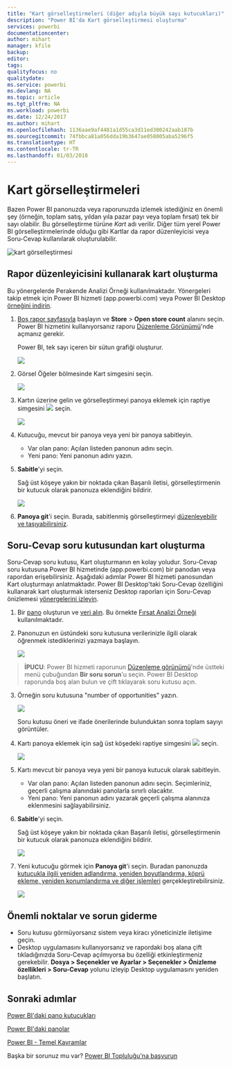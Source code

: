 ```yaml
---
title: "Kart görselleştirmeleri (diğer adıyla büyük sayı kutucukları)"
description: "Power BI'da Kart görselleştirmesi oluşturma"
services: powerbi
documentationcenter: 
author: mihart
manager: kfile
backup: 
editor: 
tags: 
qualityfocus: no
qualitydate: 
ms.service: powerbi
ms.devlang: NA
ms.topic: article
ms.tgt_pltfrm: NA
ms.workload: powerbi
ms.date: 12/24/2017
ms.author: mihart
ms.openlocfilehash: 1136aae9af4481a1d55ca3d11ed300242aab187b
ms.sourcegitcommit: 74fbbca81a056dda19b3647ae058005aba5296f5
ms.translationtype: HT
ms.contentlocale: tr-TR
ms.lasthandoff: 01/03/2018
---
```

# <a name="card-visualizations"></a>Kart görselleştirmeleri
Bazen Power BI panonuzda veya raporunuzda izlemek istediğiniz en önemli şey (örneğin, toplam satış, yıldan yıla pazar payı veya toplam fırsat) tek bir sayı olabilir. Bu görselleştirme türüne *Kart* adı verilir. Diğer tüm yerel Power BI görselleştirmelerinde olduğu gibi Kartlar da rapor düzenleyicisi veya Soru-Cevap kullanılarak oluşturulabilir.

![kart görselleştirmesi](media/power-bi-visualization-card/pbi_opptuntiescard.png)

## <a name="create-a-card-using-the-report-editor"></a>Rapor düzenleyicisini kullanarak kart oluşturma
Bu yönergelerde Perakende Analizi Örneği kullanılmaktadır. Yönergeleri takip etmek için Power BI hizmeti (app.powerbi.com) veya Power BI Desktop [örneğini indirin](sample-datasets.md).   

1. [Boş rapor sayfasıyla](power-bi-report-add-page.md) başlayın ve **Store** \> **Open store count** alanını seçin. Power BI hizmetini kullanıyorsanız raporu [Düzenleme Görünümü](service-interact-with-a-report-in-editing-view.md)'nde açmanız gerekir.

    Power BI, tek sayı içeren bir sütun grafiği oluşturur.

   ![](media/power-bi-visualization-card/pbi_rptnumbertilechart.png)
2. Görsel Öğeler bölmesinde Kart simgesini seçin.

   ![](media/power-bi-visualization-card/pbi_changechartcard.png)
6. Kartın üzerine gelin ve görselleştirmeyi panoya eklemek için raptiye simgesini ![](media/power-bi-visualization-card/pbi_pintile.png) seçin.

   ![](media/power-bi-visualization-card/power-bi-pin-icon.png)
7. Kutucuğu, mevcut bir panoya veya yeni bir panoya sabitleyin.

   * Var olan pano: Açılan listeden panonun adını seçin.
   * Yeni pano: Yeni panonun adını yazın.
8. **Sabitle**'yi seçin.

   Sağ üst köşeye yakın bir noktada çıkan Başarılı iletisi, görselleştirmenin bir kutucuk olarak panonuza eklendiğini bildirir.

   ![](media/power-bi-visualization-card/power-bi-pin-success-message.png)
9. **Panoya git**'i seçin. Burada, sabitlenmiş görselleştirmeyi [düzenleyebilir ve taşıyabilirsiniz](service-dashboard-edit-tile.md).


## <a name="create-a-card-from-the-qa-question-box"></a>Soru-Cevap soru kutusundan kart oluşturma
Soru-Cevap soru kutusu, Kart oluşturmanın en kolay yoludur. Soru-Cevap soru kutusuna Power BI hizmetinde (app.powerbi.com) bir panodan veya rapordan erişebilirsiniz. Aşağıdaki adımlar Power BI hizmeti panosundan Kart oluşturmayı anlatmaktadır. Power BI Desktop'taki Soru-Cevap özelliğini kullanarak kart oluşturmak isterseniz Desktop raporları için Soru-Cevap önizlemesi [yönergelerini izleyin](https://powerbi.microsoft.com/en-us/blog/power-bi-desktop-december-feature-summary/#QandA).

1. Bir [pano](service-dashboards.md) oluşturun ve [veri alın](service-get-data.md). Bu örnekte [Fırsat Analizi Örneği](sample-opportunity-analysis.md) kullanılmaktadır.

1. Panonuzun en üstündeki soru kutusuna verilerinizle ilgili olarak öğrenmek istediklerinizi yazmaya başlayın. 

   ![](media/power-bi-visualization-card/power-bi-q-and-a-box.png)

>**İPUCU**: Power BI hizmeti raporunun [Düzenleme görünümü](service-reading-view-and-editing-view.md)'nde üstteki menü çubuğundan **Bir soru sorun**'u seçin. Power BI Desktop raporunda boş alan bulun ve çift tıklayarak soru kutusu açın.

3. Örneğin soru kutusuna "number of opportunities" yazın.

   ![](media/power-bi-visualization-card/power-bi-q-and-a.png)

   Soru kutusu öneri ve ifade önerilerinde bulunduktan sonra toplam sayıyı görüntüler.  
4. Kartı panoya eklemek için sağ üst köşedeki raptiye simgesini ![](media/power-bi-visualization-card/pbi_pintile.png) seçin.

   ![](media/power-bi-visualization-card/power-bi-pin.png)
5. Kartı mevcut bir panoya veya yeni bir panoya kutucuk olarak sabitleyin.

   * Var olan pano: Açılan listeden panonun adını seçin. Seçimleriniz, geçerli çalışma alanındaki panolarla sınırlı olacaktır.
   * Yeni pano: Yeni panonun adını yazarak geçerli çalışma alanınıza eklenmesini sağlayabilirsiniz.
6. **Sabitle**'yi seçin.

   Sağ üst köşeye yakın bir noktada çıkan Başarılı iletisi, görselleştirmenin bir kutucuk olarak panonuza eklendiğini bildirir.  

   ![](media/power-bi-visualization-card/power-bi-success.png)
7. Yeni kutucuğu görmek için **Panoya git**'i seçin. Buradan panonuzda [kutucukla ilgili yeniden adlandırma, yeniden boyutlandırma, köprü ekleme, yeniden konumlandırma ve diğer işlemleri](service-dashboard-edit-tile.md) gerçekleştirebilirsiniz.

   ![](media/power-bi-visualization-card/power-bi-pinned.png)

## <a name="considerations-and-troubleshooting"></a>Önemli noktalar ve sorun giderme
- Soru kutusu görmüyorsanız sistem veya kiracı yöneticinizle iletişime geçin.    
- Desktop uygulamasını kullanıyorsanız ve rapordaki boş alana çift tıkladığınızda Soru-Cevap açılmıyorsa bu özelliği etkinleştirmeniz gerekebilir.  **Dosya > Seçenekler ve Ayarlar > Seçenekler > Önizleme özellikleri > Soru-Cevap** yolunu izleyip Desktop uygulamasını yeniden başlatın.


## <a name="next-steps"></a>Sonraki adımlar
[Power BI'daki pano kutucukları](service-dashboard-tiles.md)

[Power BI'daki panolar](service-dashboards.md)

[Power BI - Temel Kavramlar](service-basic-concepts.md)

Başka bir sorunuz mu var? [Power BI Topluluğu'na başvurun](http://community.powerbi.com/)
